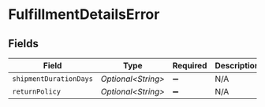 # FulfillmentDetailsError


## Fields

| Field                  | Type                   | Required               | Description            |
| ---------------------- | ---------------------- | ---------------------- | ---------------------- |
| `shipmentDurationDays` | *Optional\<String>*    | :heavy_minus_sign:     | N/A                    |
| `returnPolicy`         | *Optional\<String>*    | :heavy_minus_sign:     | N/A                    |